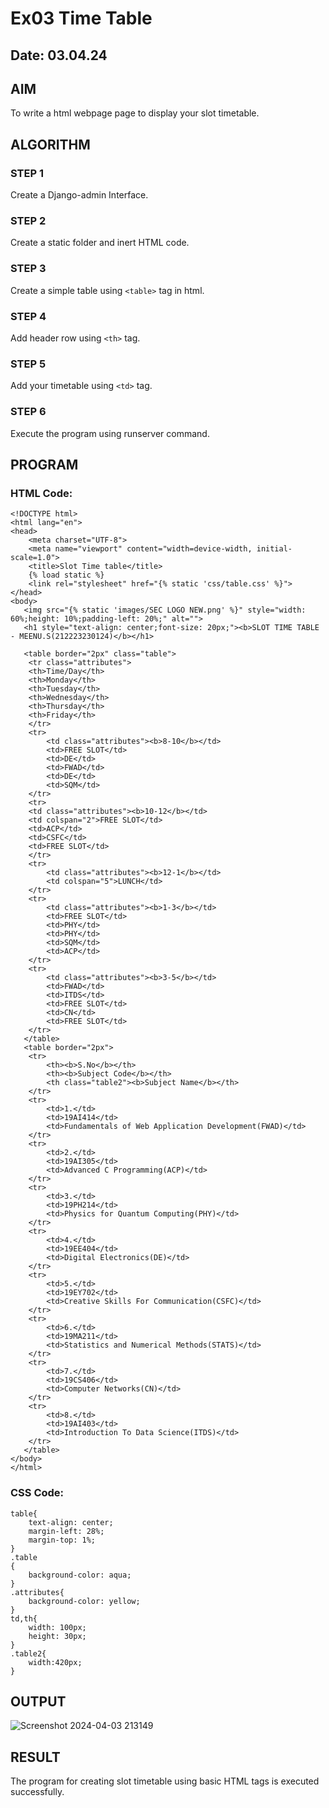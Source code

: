 # Ex03 Time Table
## Date: 03.04.24

## AIM
To write a html webpage page to display your slot timetable.

## ALGORITHM
### STEP 1
Create a Django-admin Interface.

### STEP 2
Create a static folder and inert HTML code.

### STEP 3
Create a simple table using ```<table>``` tag in html.

### STEP 4
Add header row using ```<th>``` tag.

### STEP 5
Add your timetable using ```<td>``` tag.

### STEP 6
Execute the program using runserver command.

## PROGRAM
### HTML Code:
~~~
<!DOCTYPE html>
<html lang="en">
<head>
    <meta charset="UTF-8">
    <meta name="viewport" content="width=device-width, initial-scale=1.0">
    <title>Slot Time table</title>
    {% load static %}
    <link rel="stylesheet" href="{% static 'css/table.css' %}">
</head>
<body>
   <img src="{% static 'images/SEC LOGO NEW.png' %}" style="width: 60%;height: 10%;padding-left: 20%;" alt="">
   <h1 style="text-align: center;font-size: 20px;"><b>SLOT TIME TABLE - MEENU.S(212223230124)</b></h1>
  
   <table border="2px" class="table">
    <tr class="attributes">
    <th>Time/Day</th>
    <th>Monday</th>
    <th>Tuesday</th>
    <th>Wednesday</th>
    <th>Thursday</th>
    <th>Friday</th>
    </tr>
    <tr>
        <td class="attributes"><b>8-10</b></td>
        <td>FREE SLOT</td>
        <td>DE</td>
        <td>FWAD</td>
        <td>DE</td>
        <td>SQM</td>
    </tr>
    <tr>
    <td class="attributes"><b>10-12</b></td>
    <td colspan="2">FREE SLOT</td>
    <td>ACP</td>
    <td>CSFC</td>
    <td>FREE SLOT</td>
    </tr>
    <tr>
        <td class="attributes"><b>12-1</b></td>
        <td colspan="5">LUNCH</td>
    </tr>
    <tr>
        <td class="attributes"><b>1-3</b></td>
        <td>FREE SLOT</td>
        <td>PHY</td>
        <td>PHY</td>
        <td>SQM</td>
        <td>ACP</td>
    </tr>
    <tr>
        <td class="attributes"><b>3-5</b></td>
        <td>FWAD</td>
        <td>ITDS</td>
        <td>FREE SLOT</td>
        <td>CN</td>
        <td>FREE SLOT</td>
    </tr>
   </table>
   <table border="2px">
    <tr>
        <th><b>S.No</b></th>
        <th><b>Subject Code</b></th>
        <th class="table2"><b>Subject Name</b></th>
    </tr>
    <tr>
        <td>1.</td>
        <td>19AI414</td>
        <td>Fundamentals of Web Application Development(FWAD)</td>
    </tr>
    <tr>
        <td>2.</td>
        <td>19AI305</td>
        <td>Advanced C Programming(ACP)</td>
    </tr>
    <tr>
        <td>3.</td>
        <td>19PH214</td>
        <td>Physics for Quantum Computing(PHY)</td>
    </tr>
    <tr>
        <td>4.</td>
        <td>19EE404</td>
        <td>Digital Electronics(DE)</td>
    </tr>
    <tr>
        <td>5.</td>
        <td>19EY702</td>
        <td>Creative Skills For Communication(CSFC)</td>
    </tr>
    <tr>
        <td>6.</td>
        <td>19MA211</td>
        <td>Statistics and Numerical Methods(STATS)</td>
    </tr>
    <tr>
        <td>7.</td>
        <td>19CS406</td>
        <td>Computer Networks(CN)</td>
    </tr>
    <tr>
        <td>8.</td>
        <td>19AI403</td>
        <td>Introduction To Data Science(ITDS)</td>
    </tr>
   </table>
</body>
</html>
~~~
### CSS Code:
~~~
table{
    text-align: center;
    margin-left: 28%;
    margin-top: 1%;
}
.table
{
    background-color: aqua;
}
.attributes{
    background-color: yellow;
}
td,th{
    width: 100px;
    height: 30px;
}
.table2{
    width:420px;
}
~~~
## OUTPUT

![Screenshot 2024-04-03 213149](https://github.com/Meenu2823/slot/assets/139416219/1f5d622a-d190-4ed0-8ae0-00411fbe6f87)

## RESULT
The program for creating slot timetable using basic HTML tags is executed successfully.

